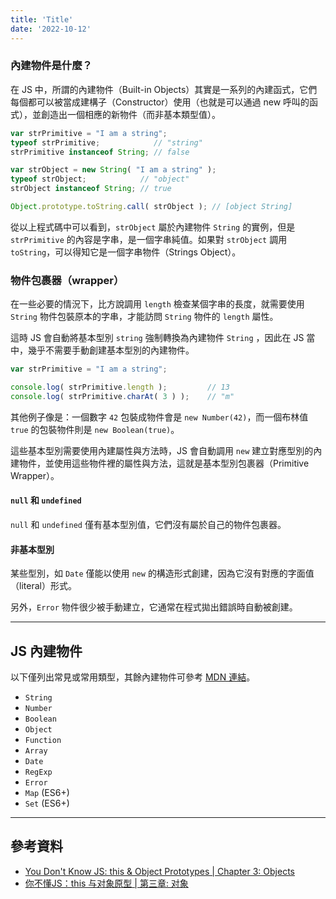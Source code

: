 ```yaml
---
title: 'Title'
date: '2022-10-12'
---
```


### 內建物件是什麼？
在 JS 中，所謂的內建物件（Built-in Objects）其實是一系列的內建函式，它們每個都可以被當成建構子（Constructor）使用（也就是可以通過 new 呼叫的函式），並創造出一個相應的新物件（而非基本類型值）。

```js
var strPrimitive = "I am a string";
typeof strPrimitive;            // "string"
strPrimitive instanceof String;	// false

var strObject = new String( "I am a string" );
typeof strObject;            // "object"
strObject instanceof String; // true

Object.prototype.toString.call( strObject ); // [object String]
```

從以上程式碼中可以看到，`strObject` 屬於內建物件 `String` 的實例，但是 `strPrimitive` 的內容是字串，是一個字串純值。如果對 `strObject` 調用 `toString`，可以得知它是一個字串物件（Strings Object）。


### 物件包裹器（wrapper）
在一些必要的情況下，比方說調用 `length` 檢查某個字串的長度，就需要使用 `String` 物件包裝原本的字串，才能訪問  `String` 物件的 `length` 屬性。

這時 JS 會自動將基本型別 `string`  強制轉換為內建物件 `String` ，因此在 JS 當中，幾乎不需要手動創建基本型別的內建物件。

```js
var strPrimitive = "I am a string";

console.log( strPrimitive.length );			// 13
console.log( strPrimitive.charAt( 3 ) );	// "m"
```

其他例子像是：一個數字 `42` 包裝成物件會是  `new Number(42)`，而一個布林值 `true` 的包裝物件則是 `new Boolean(true)`。

這些基本型別需要使用內建屬性與方法時，JS 會自動調用 `new` 建立對應型別的內建物件，並使用這些物件裡的屬性與方法，這就是基本型別包裹器（Primitive Wrapper）。

#### `null` 和 `undefined`
`null` 和 `undefined` 僅有基本型別值，它們沒有屬於自己的物件包裹器。

#### 非基本型別
某些型別，如 `Date` 僅能以使用 `new` 的構造形式創建，因為它沒有對應的字面值（literal）形式。

另外，`Error` 物件很少被手動建立，它通常在程式拋出錯誤時自動被創建。

---

## JS 內建物件
以下僅列出常見或常用類型，其餘內建物件可參考 [MDN 連結](https://developer.mozilla.org/zh-TW/docs/Web/JavaScript/Reference/Global_Objects)。
- `String`
- `Number`
- `Boolean`
- `Object`
- `Function`
- `Array`
- `Date`
- `RegExp`
- `Error`
- `Map` (ES6+)
- `Set` (ES6+)

---

## 參考資料
- [You Don't Know JS: this & Object Prototypes | Chapter 3: Objects](https://github.com/getify/You-Dont-Know-JS/blob/1st-ed/this%20%26%20object%20prototypes/ch3.md)
- [你不懂JS：this 与对象原型 | 第三章: 对象](https://github.com/CuiFi/You-Dont-Know-JS-CN/blob/master/this%20%26%20object%20prototypes/ch3.md)
